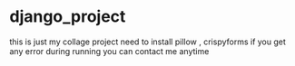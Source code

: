 # django_project
this is just my collage project
need to install pillow , crispyforms 
if you get any error during running you can contact me anytime

